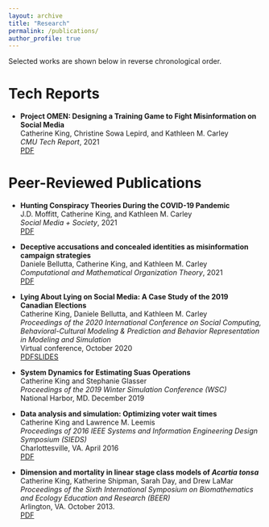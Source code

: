 ```yaml
---
layout: archive
title: "Research"
permalink: /publications/
author_profile: true
---
```


<!--{% if author.googlescholar %}
  You can also find my articles on <u><a href="{{author.googlescholar}}">my Google Scholar profile</a>.</u>
{% endif %}
{% include base_path %}
{% for post in site.publications reversed %}
  {% include archive-single.html %}
{% endfor %}-->

Selected works are shown below in reverse chronological order.

Tech Reports
======
* <b>Project OMEN: Designing a Training Game to Fight Misinformation on Social Media</b><br>
Catherine King, Christine Sowa Lepird, and Kathleen M. Carley <br>
<i>CMU Tech Report</i>, 2021<br>
[PDF](http://kingcatherine.githubio.files/CMU-ISR-21-110.pdf)

Peer-Reviewed Publications
======
* <b>Hunting Conspiracy Theories During the COVID-19 Pandemic</b><br>
J.D. Moffitt, Catherine King, and Kathleen M. Carley <br>
<i>Social Media + Society</i>, 2021<br>
[PDF](http://kingcatherine.github.io/files/FINAL_Hunting_Conspiracy_20210810.pdf)

* <b>Deceptive accusations and concealed identities as misinformation campaign strategies</b><br>
Daniele Bellutta, Catherine King, and Kathleen M. Carley <br>
<i>Computational and Mathematical Organization Theory</i>, 2021 <br>
[PDF](http://kingcatherine.github.io/files/Extended_Canada_Paper2.pdf)

* <b>Lying About Lying on Social Media: A Case Study of the 2019 Canadian Elections</b> <br>
  Catherine King, Daniele Bellutta, and Kathleen M. Carley <br>
  <i>Proceedings of the 2020 International Conference on Social Computing, Behavioral-Cultural Modeling & Prediction and Behavior Representation in Modeling and Simulation</i> <br>
  Virtual conference, October 2020 <br>
[PDF](http://kingcatherine.github.io/files/Canada_Paper_v3.pdf)[SLIDES](http://kingcatherine.github.io/files/CanadianElection_CaseStudy_BRIMS.pptx)   

* <b>System Dynamics for Estimating Suas Operations</b> <br>
  Catherine King and Stephanie Glasser <br>
  <i>Proceedings of the 2019 Winter Simulation Conference (WSC)</i> <br>
  National Harbor, MD. December 2019 

* <b>Data analysis and simulation: Optimizing voter wait times</b> <br>
  Catherine King and Lawrence M. Leemis <br>
  <i>Proceedings of 2016 IEEE Systems and Information Engineering Design Symposium (SIEDS)</i> <br>
  Charlottesville, VA. April 2016 <br>
  [PDF](http://kingcatherine.github.io/files/optimizing-voter-wait-times.pdf)
  
* <b>Dimension and mortality in linear stage class models of <i>Acartia tonsa</i></b> <br>
  Catherine King, Katherine Shipman, Sarah Day, and Drew LaMar <br>
  <i>Proceedings of the Sixth International Symposium on Biomathematics and Ecology Education and Research (BEER)</i> <br>
  Arlington, VA. October 2013. <br>
  [PDF](http://kingcatherine.github.io/files/ZooplanktonBEER.pdf)
  

  
  
